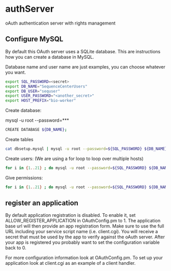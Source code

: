 # authServer
oAuth authentication server with rights management

## Configure MySQL
By default this OAuth server uses a SQLite database. This are instructions how you can create a database in MySQL. 

Database name and user name are just examples, you can choose whatever you want.
```bash
export SQL_PASSWORD=<secret>
export DB_NAME="SequenceCenterUsers"
export DB_USER="sequser"
export USER_PASSWORD="<another_secret>"
export HOST_PREFIX="bio-worker"
```

Create database:

mysql -u root --password=***
```bash
CREATE DATABASE ${DB_NAME};
```

Create tables
```bash
cat dbsetup.mysql | mysql -u root --password=${SQL_PASSWORD} ${DB_NAME}
```

Create users:
(We are using a for loop to loop over multiple hosts)

```bash
for i in {1..21} ; do mysql -u root --password=${SQL_PASSWORD} ${DB_NAME} --execute "CREATE USER IF NOT EXISTS '${DB_USER}'@'${HOST_PREFIX}${i}.mcs.anl.gov' IDENTIFIED BY '${USER_PASSWORD}';"  ; done
```

Give permissions:
```bash
for i in {1..21} ; do mysql -u root --password=${SQL_PASSWORD} ${DB_NAME}  --execute "GRANT SELECT, INSERT, UPDATE, DELETE on ${DB_NAME} .* to '${DB_USER}'@'${HOST_PREFIX}${i}.mcs.anl.gov';" ; done
```

## register an application
By default application registration is disabled. To enable it, set
ALLOW_REGISTER_APPLICATION in OAuthConfig.pm to 1. The application
base url will then provide an app registration form. Make sure to use
the full URL including your service script name (i.e. client.cgi). You
will receive a secret that must be used by the app to verify against
the oAuth server. After your app is registered you probably want to
set the configuration variable back to 0.

For more configuration information look at OAuthConfig.pm. To set up
your application look at client.cgi as an example of a client handler.
